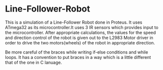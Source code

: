 # Line-Follower-Robot
This is a simulation of a Line-Follower Robot done in Proteus. It uses ATmega32 as its microcontroller.It uses 3 IR sensors which provides input to the microcontroller. After appropriate calculations, the values for the speed and direction control of the robot is given out to the L2983 Motor driver in order to drive the two motors(wheels) of the robot in appropriate direction.

Be more careful of the braces while writing if-else conditions and while loops. It has a convention to put braces in a way which is a little different that of the one in C lanuage.
